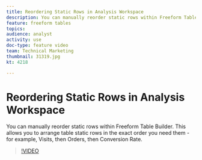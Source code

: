 ```yaml
---
title: Reordering Static Rows in Analysis Workspace
description: You can manually reorder static rows within Freeform Table Builder. This allows you to arrange table static rows in the exact order you need them - for example, Visits, then Orders, then Conversion Rate.
feature: freeform tables
topics: 
audience: analyst
activity: use
doc-type: feature video
team: Technical Marketing
thumbnail: 31319.jpg
kt: 4218

---
```


# Reordering Static Rows in Analysis Workspace

You can manually reorder static rows within Freeform Table Builder. This allows you to arrange table static rows in the exact order you need them - for example, Visits, then Orders, then Conversion Rate.

>[!VIDEO](https://video.tv.adobe.com/v/31319/?quality=12)
